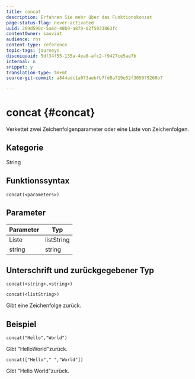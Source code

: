 ```yaml
---
title: concat
description: Erfahren Sie mehr über das Funktionskonzat
page-status-flag: never-activated
uuid: 269d590c-5a6d-40b9-a879-02f5033863fc
contentOwner: sauviat
audience: rns
content-type: reference
topic-tags: journeys
discoiquuid: 5df34f55-135a-4ea8-afc2-f9427ce5ae7b
internal: n
snippet: y
translation-type: tm+mt
source-git-commit: a844adc1a073aebfb7fd8a719e52f305079260b7

---
```



# concat {#concat}

Verkettet zwei Zeichenfolgenparameter oder eine Liste von Zeichenfolgen.

## Kategorie

String

## Funktionssyntax

`concat(<parameters>)`

## Parameter

| Parameter | Typ |
|-----------|------------------|
| Liste | listString |
| string | string |

## Unterschrift und zurückgegebener Typ

`concat(<string>,<string>)`

`concat(<listString>)`

Gibt eine Zeichenfolge zurück.

## Beispiel

`concat("Hello","World")`

Gibt &quot;HelloWorld&quot;zurück.

`concat(["Hello"," ","World"])`

Gibt &quot;Hello World&quot;zurück.
